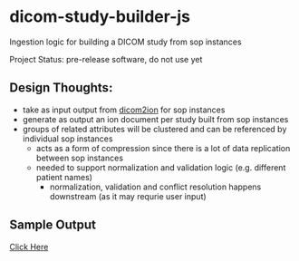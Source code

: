 # dicom-study-builder-js
Ingestion logic for building a DICOM study from sop instances

Project Status: pre-release software, do not use yet

## Design Thoughts:

- take as input output from [dicom2ion](https://github.com/chafey/dicom2ion-js) for sop instances
- generate as output an ion document per study built from sop instances
- groups of related attributes will be clustered and can be referenced by individual sop instances
  - acts as a form of compression since there is a lot of data replication between sop instances
  - needed to support normalization and validation logic (e.g. different patient names)
    - normalization, validation and conflict resolution happens downstream (as it may requrie user input)

## Sample Output

[Click Here](study.ion)
